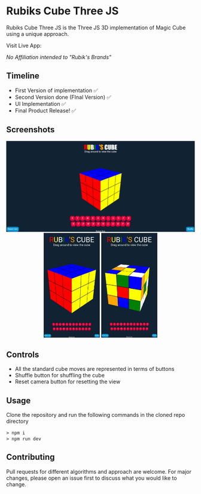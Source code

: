 # Rubiks Cube Three JS

Rubiks Cube Three JS is the Three JS 3D implementation of Magic Cube using a unique approach.

Visit Live App:

_No Affiliation intended to "Rubik's Brands"_

## Timeline

-   First Version of implementation ✅
-   Second Version done (FInal Version) ✅
-   UI Implementation ✅
-   Final Product Release! ✅

## Screenshots

<img src="https://github.com/originalsidd/Rubiks-Cube-ThreeJS/blob/main/static/cube1.png?raw=true"  />
<center>
<img src="https://github.com/originalsidd/Rubiks-Cube-ThreeJS/blob/main/static/cube3.jpg?raw=true" width=150 alt=Cube2"/> <img src="https://github.com/originalsidd/Rubiks-Cube-ThreeJS/blob/main/static/cube2.jpg?raw=true" width=150 alt=Cube3"/>
</center>

## Controls

-   All the standard cube moves are represented in terms of buttons
-   Shuffle button for shuffling the cube
-   Reset camera button for resetting the view

## Usage

Clone the repository and run the following commands in the cloned repo directory

```node
> npm i
> npm run dev
```

## Contributing

Pull requests for different algorithms and approach are welcome. For major changes, please open an issue first
to discuss what you would like to change.
